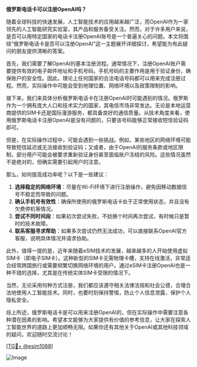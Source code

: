 **俄罗斯电话卡可以注册OpenAI吗？**

随着全球科技的快速发展，人工智能技术的应用越来越广泛，而OpenAI作为一家领先的人工智能研究实验室，其产品和服务备受关注。然而，对于许多用户来说，是否可以用特定国家的电话卡注册OpenAI账号是一个普遍关心的问题。本文将围绕“俄罗斯电话卡是否可以注册OpenAI”这一主题展开详细探讨，希望能为有此疑问的朋友提供清晰的答案。

首先，我们需要了解OpenAI的基本注册流程。通常情况下，注册OpenAI账户需要提供有效的电子邮件地址和手机号码。手机号码的主要作用是用于验证身份，确保账户的安全性。因此，理论上任何国家的合法电话号码都可以用来完成注册过程。然而，实际操作中可能会受到地理位置、网络环境以及政策限制的影响。

接下来，我们来具体分析俄罗斯电话卡在注册OpenAI时可能遇到的情况。俄罗斯作为一个拥有庞大人口和技术实力的国家，其电信市场非常发达。无论是本地运营商提供的SIM卡还是国际漫游服务，都具备良好的通信质量。从技术角度来看，使用俄罗斯电话卡注册OpenAI是没有问题的，只要该号码能够正常接收短信验证码即可。

但是，在实际操作过程中，可能会遇到一些挑战。例如，某些地区的网络环境可能导致短信延迟或无法接收到验证码；又或者，由于OpenAI的服务条款或地区限制，部分用户可能会被要求重新验证身份甚至面临账户冻结的风险。这些情况虽然不是绝对的，但确实需要引起用户的注意。

那么，如何提高成功率呢？以下是一些建议：

1. **选择稳定的网络环境**：尽量在Wi-Fi环境下进行注册操作，避免因移动数据信号不稳定而导致的问题。
2. **确认手机号有效性**：确保所使用的俄罗斯电话卡处于正常使用状态，并且没有欠费停机等情况。
3. **尝试不同时间段**：如果初次尝试失败，不妨换个时间再次尝试，有时候只是暂时的技术故障。
4. **联系客服寻求帮助**：如果多次尝试仍然无法成功，可以直接联系OpenAI官方客服，说明具体情况并请求协助。

此外，值得一提的是，近年来随着eSIM技术的发展，越来越多的人开始使用虚拟SIM卡（即电子SIM卡）。这种新型的SIM卡无需物理卡槽，支持在线激活，非常适合经常跨国旅行或需要频繁切换网络环境的用户。通过eSIM卡注册OpenAI也是一种不错的选择，尤其是在传统实体SIM卡受限的情况下。

当然，无论采用何种方式注册，我们都应该遵守相关法律法规和社会公德，合理合法地使用人工智能技术。同时，也要时刻保持警惕，防止个人信息泄露，保护个人隐私安全。

综上所述，俄罗斯电话卡是可以用来注册OpenAI的，但在实际操作中需要注意各种潜在因素的影响。希望本文能够为大家提供有价值的参考信息，让大家在探索人工智能世界的道路上更加顺畅无阻。如果你还有其他关于OpenAI或其他科技领域的疑问，欢迎随时交流讨论！

[[TG💪+ @esim1088](https://t.me/s/esim1088)]

![Image](https://i.postimg.cc/4NQfJmqS/Snipaste-2025-05-13-00-14-12.png)